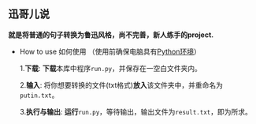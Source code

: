 ## 迅哥儿说
**就是将普通的句子转换为鲁迅风格，尚不完善，新人练手的project.**
- How to use   如何使用 
（使用前确保电脑具有[Python环境](https://www.python.org/)）  <p>
  1.**下载**: **下载**本库中程序`run.py`，并保存在一空白文件夹内。   <p> 
  2.**输入**: 将你想要转换的文件(txt格式)**放入**该文件夹中，并重命名为`putin.txt`。 <p>
  3.**执行与输出**: **运行**`run.py`，等待输出，输出文件为`result.txt`，即为所求。
